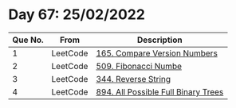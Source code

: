 # Day 67: 25/02/2022

| Que No. | From | Description |
| --- | --- | --- |
| 1 | LeetCode | [165. Compare Version Numbers](https://leetcode.com/problems/compare-version-numbers/) |
| 2 | LeetCode | [509. Fibonacci Numbe](https://leetcode.com/problems/fibonacci-number/) |
| 3 | LeetCode | [344. Reverse String](https://leetcode.com/problems/reverse-string/) |
| 4 | LeetCode | [894. All Possible Full Binary Trees](https://leetcode.com/problems/all-possible-full-binary-trees/) |
